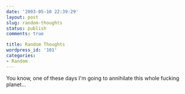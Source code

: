 ```yaml
---
date: '2003-05-10 22:39:29'
layout: post
slug: random-thoughts
status: publish
comments: true

title: Random Thoughts
wordpress_id: '101'
categories:
- Random
---
```


You know, one of these days I'm going to annihilate this whole fucking planet...
